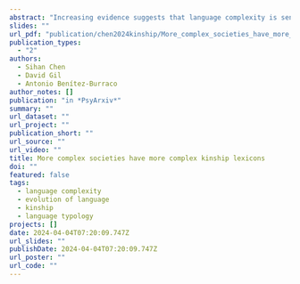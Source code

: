 ```yaml
---
abstract: "Increasing evidence suggests that language complexity is sensitive to sociopolitical factors.While most quantitative research has focused on morphology and syntax, the complexity ofthe lexicons of the world languages can be expected to be sensitive to extralinguistic factorstoo. In this paper, we have implemented a mathematical method for calculating the complex-ity of kinship term systems. We have furthermore conducted principal component analysesaimed to determine whether this complexity is impacted by core features characterizing so-ciopolitical complexity, including the status of the language within its society, the size of thelanguage  family  that  a  language  belongs  to,  the  number  of  jurisdictional  levels  above  thelocal community, the size of local communities, population size and density, fixity of resid-ence, and distance moved each year. For this, we have drawn upon independently constructeddatabases of sociopolitical and linguistic complexity (WALS, D-Place, Ethnologue, Glottolog,and KinBank). We found that social complexity positively correlates with the complexity ofkinship terms. We interpret this finding as suggesting that the languages spoken by complexsocieties develop greater expressive power in order to share decontextualized knowledge andknow-hows with strangers. We expect that our algorithm can capture the complexity of otherdomains of the lexicons of the world’s languages."
slides: ""
url_pdf: "publication/chen2024kinship/More_complex_societies_have_more_complex_kinship_lexicons (1).pdf"
publication_types:
  - "2"
authors:
  - Sihan Chen
  - David Gil
  - Antonio Benítez-Burraco
author_notes: []
publication: "in *PsyArxiv*"
summary: ""
url_dataset: ""
url_project: ""
publication_short: ""
url_source: ""
url_video: ""
title: More complex societies have more complex kinship lexicons
doi: ""
featured: false
tags:
  - language complexity
  - evolution of language
  - kinship
  - language typology
projects: []
date: 2024-04-04T07:20:09.747Z
url_slides: ""
publishDate: 2024-04-04T07:20:09.747Z
url_poster: ""
url_code: ""
---
```

